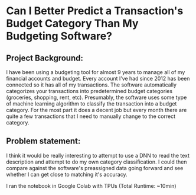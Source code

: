 # Can I Better Predict a Transaction's Budget Category Than My Budgeting Software?

## Project Background:
I have been using a budgeting tool for almost 9 years to manage all of my financial accounts and budget. Every account I’ve had since 2012 has been connected so it has all of my transactions. The software automatically categorizes your transactions into predetermined budget categories (groceries, shopping, rent, etc).
Presumably, the software uses some type of machine learning algorithm to classify the transaction into a budget category. For the most part it does a decent job but every month there are quite a few transactions that I need to manually change to the correct category. 

## Problem statement:
I think it would be really interesting to attempt to use a DNN to read the text description and attempt to do my own category classification. I could then compare against the software's preassigned data going forward and see whether I can get close to matching it's accuracy.

I ran the notebook in Google Colab with TPUs (Total Runtime: ~10min)
